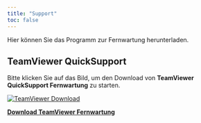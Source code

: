 ```yaml
---
title: "Support"
toc: false
---
```


Hier können Sie das Programm zur Fernwartung herunterladen.

## TeamViewer QuickSupport
Bitte klicken Sie auf das Bild, um den Download von **TeamViewer QuickSupport Fernwartung** zu starten.

[![TeamViewer Download](/img/teamviewer.png)](https://get.teamviewer.com/eedv11)

[**Download TeamViewer Fernwartung**](https://get.teamviewer.com/eedv11)

